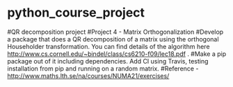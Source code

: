 # python_course_project
#QR decomposition project
#Project 4 - Matrix Orthogonalization
#Develop a package that does a QR decomposition of a matrix using the orthogonal Householder transformation. You can find details of the algorithm here http://www.cs.cornell.edu/~bindel/class/cs6210-f09/lec18.pdf .
#Make a pip package out of it including dependencies. Add CI using Travis, testing installation from pip and running on a random matrix.
#Reference - http://www.maths.lth.se/na/courses/NUMA21/exercises/
